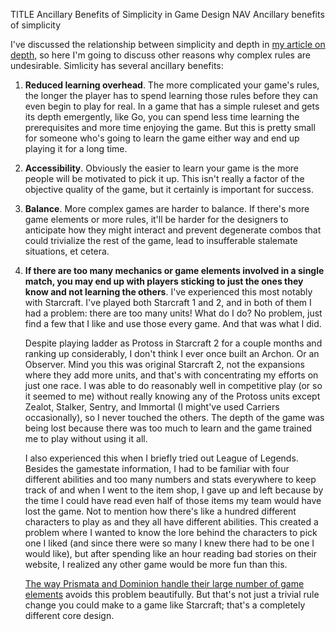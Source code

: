 TITLE Ancillary Benefits of Simplicity in Game Design
NAV Ancillary benefits of simplicity

I've discussed the relationship between simplicity and depth in [my article on depth](depth), so here I'm going to discuss other reasons why complex rules are undesirable. Simlicity has several ancillary benefits:

1. **Reduced learning overhead**. The more complicated your game's rules, the longer the player has to spend learning those rules before they can even begin to play for real. In a game that has a simple ruleset and gets its depth emergently, like Go, you can spend less time learning the prerequisites and more time enjoying the game. But this is pretty small for someone who's going to learn the game either way and end up playing it for a long time.

2. **Accessibility**. Obviously the easier to learn your game is the more people will be motivated to pick it up. This isn't really a factor of the objective quality of the game, but it certainly is important for success.

3. **Balance**. More complex games are harder to balance. If there's more game elements or more rules, it'll be harder for the designers to anticipate how they might interact and prevent degenerate combos that could trivialize the rest of the game, lead to insufferable stalemate situations, et cetera.

4. **If there are too many mechanics or game elements involved in a single match, you may end up with players sticking to just the ones they know and not learning the others**. I've experienced this most notably with Starcraft. I've played both Starcraft 1 and 2, and in both of them I had a problem: there are too many units! What do I do? No problem, just find a few that I like and use those every game. And that was what I did.

	Despite playing ladder as Protoss in Starcraft 2 for a couple months and ranking up considerably, I don't think I ever once built an Archon. Or an Observer. Mind you this was original Starcraft 2, not the expansions where they add more units, and that's with concentrating my efforts on just one race. I was able to do reasonably well in competitive play (or so it seemed to me) without really knowing any of the Protoss units except Zealot, Stalker, Sentry, and Immortal (I might've used Carriers occasionally), so I never touched the others. The depth of the game was being lost because there was too much to learn and the game trained me to play without using it all.

	I also experienced this when I briefly tried out League of Legends. Besides the gamestate information, I had to be familiar with four different abilities and too many numbers and stats everywhere to keep track of and when I went to the item shop, I gave up and left because by the time I could have read even half of those items my team would have lost the game. Not to mention how there's like a hundred different characters to play as and they all have different abilities. This created a problem where I wanted to know the lore behind the characters to pick one I liked (and since there were so many I knew there had to be one I would like), but after spending like an hour reading bad stories on their website, I realized any other game would be more fun than this.

	[The way Prismata and Dominion handle their large number of game elements](deterministic_variety) avoids this problem beautifully. But that's not just a trivial rule change you could make to a game like Starcraft; that's a completely different core design.
